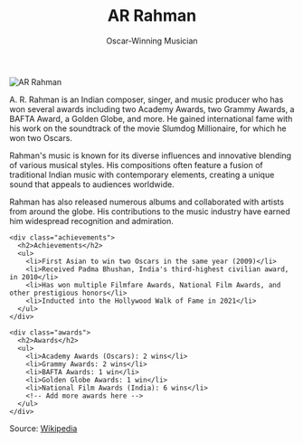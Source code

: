 <!DOCTYPE html>
<html lang="en">
<head>
  <meta charset="UTF-8">
  <meta name="viewport" content="width=device-width, initial-scale=1.0">
  <title>AR Rahman Tribute Page</title>
  <link rel="stylesheet" href="style.css">
</head>
<body>

  <header>
    <h1 class="glow">AR Rahman</h1>
    <p>Oscar-Winning Musician</p>
  </header>

  <div class="container">
    <div class="content">
      <img src="D:\OASIS\arr.jpg" alt="AR Rahman" class="float-left glow">
      <div class="details">
        <p>
          A. R. Rahman is an Indian composer, singer, and music producer who has won several awards including two Academy Awards, two Grammy Awards, a BAFTA Award, a Golden Globe, and more. He gained international fame with his work on the soundtrack of the movie Slumdog Millionaire, for which he won two Oscars.
        </p>
        <p>
          Rahman's music is known for its diverse influences and innovative blending of various musical styles. His compositions often feature a fusion of traditional Indian music with contemporary elements, creating a unique sound that appeals to audiences worldwide.
        </p>
        <p>
          Rahman has also released numerous albums and collaborated with artists from around the globe. His contributions to the music industry have earned him widespread recognition and admiration.
        </p>
      </div>
    </div>

    <div class="achievements">
      <h2>Achievements</h2>
      <ul>
        <li>First Asian to win two Oscars in the same year (2009)</li>
        <li>Received Padma Bhushan, India's third-highest civilian award, in 2010</li>
        <li>Has won multiple Filmfare Awards, National Film Awards, and other prestigious honors</li>
        <li>Inducted into the Hollywood Walk of Fame in 2021</li>
      </ul>
    </div>

    <div class="awards">
      <h2>Awards</h2>
      <ul>
        <li>Academy Awards (Oscars): 2 wins</li>
        <li>Grammy Awards: 2 wins</li>
        <li>BAFTA Awards: 1 win</li>
        <li>Golden Globe Awards: 1 win</li>
        <li>National Film Awards (India): 6 wins</li>
        <!-- Add more awards here -->
      </ul>
    </div>
  </div>

  <footer>
    <p>Source: <a href="https://en.wikipedia.org/wiki/A._R._Rahman">Wikipedia</a></p>
  </footer>

</body>
</html>
